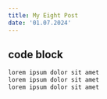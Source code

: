 ```yaml
---
title: My Eight Post
date: '01.07.2024'
---
```


## code block

```python
lorem ipsum dolor sit amet
lorem ipsum dolor sit amet
lorem ipsum dolor sit amet
```
